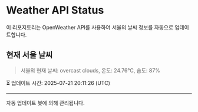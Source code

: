 
# Weather API Status

이 리포지토리는 OpenWeather API를 사용하여 서울의 날씨 정보를 자동으로 업데이트합니다.

## 현재 서울 날씨
> 서울의 현재 날씨: overcast clouds, 온도: 24.76°C, 습도: 87%

⏳ 업데이트 시간: 2025-07-21 20:11:26 (UTC)

---
자동 업데이트 봇에 의해 관리됩니다.
